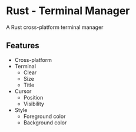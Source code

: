 # Rust - Terminal Manager
A Rust cross-platform terminal manager

## Features
- Cross-platform
- Terminal
	- Clear
	- Size
	- Title
- Cursor
	- Position
	- Visibility
- Style
	- Foreground color
	- Background color